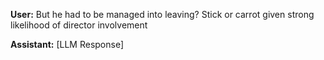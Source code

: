 **User:**
But he had to be managed into leaving? Stick or carrot given strong likelihood of director involvement

**Assistant:**
[LLM Response]

